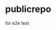 # publicrepo
for e2e test







































































































































































































































































































































































































































































































































































































































































































































































































































































































































































































































































































































































































































































































































































































































































































































































































































































































































































































































































































































































































































































































































































































































































































































































































































































































































































































































































































































































































































































































































































































































































































































































































































































































































































































































































































































































































































































































